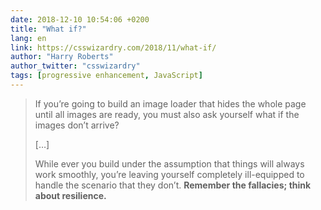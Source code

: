 ```yaml
---
date: 2018-12-10 10:54:06 +0200
title: "What if?"
lang: en
link: https://csswizardry.com/2018/11/what-if/
author: "Harry Roberts"
author_twitter: "csswizardry"
tags: [progressive enhancement, JavaScript]
---
```


> If you’re going to build an image loader that hides the whole page until all images are ready, you must also ask yourself what if the images don’t arrive?
>
> […]
>
> While ever you build under the assumption that things will always work smoothly, you’re leaving yourself completely ill-equipped to handle the scenario that they don’t. **Remember the fallacies; think about resilience.**
